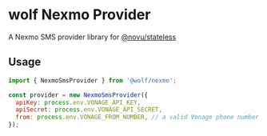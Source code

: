 # wolf Nexmo Provider

A Nexmo SMS provider library for [@novu/stateless](https://github.com/wolfhq/wolf)

## Usage

```javascript
import { NexmoSmsProvider } from '@wolf/nexmo';

const provider = new NexmoSmsProvider({
  apiKey: process.env.VONAGE_API_KEY,
  apiSecret: process.env.VONAGE_API_SECRET,
  from: process.env.VONAGE_FROM_NUMBER, // a valid Vonage phone number
});
```
